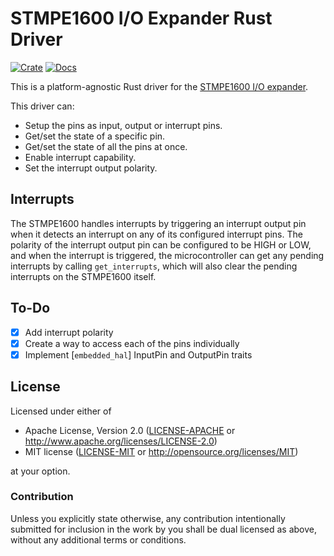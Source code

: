 # STMPE1600 I/O Expander Rust Driver

[![Crate](https://img.shields.io/crates/v/stmpe1600.svg)](https://crates.io/crates/stmpe1600)
[![Docs](https://docs.rs/stmpe1600/badge.svg)](https://docs.rs/stmpe1600)

This is a platform-agnostic Rust driver for the [STMPE1600 I/O expander](https://www.st.com/en/interfaces-and-transceivers/stmpe1600.html).

This driver can:
- Setup the pins as input, output or interrupt pins.
- Get/set the state of a specific pin.
- Get/set the state of all the pins at once.
- Enable interrupt capability.
- Set the interrupt output polarity.

## Interrupts

The STMPE1600 handles interrupts by triggering an interrupt output pin when it detects an interrupt on any of its configured interrupt pins.
The polarity of the interrupt output pin can be configured to be HIGH or LOW, and when the interrupt is triggered, the microcontroller can
get any pending interrupts by calling `get_interrupts`, which will also clear the pending interrupts on the STMPE1600 itself.

## To-Do
- [X] Add interrupt polarity
- [X] Create a way to access each of the pins individually
- [X] Implement [`embedded_hal`] InputPin and OutputPin traits

## License

Licensed under either of

 * Apache License, Version 2.0 ([LICENSE-APACHE](LICENSE-APACHE) or http://www.apache.org/licenses/LICENSE-2.0)
 * MIT license ([LICENSE-MIT](LICENSE-MIT) or http://opensource.org/licenses/MIT)

at your option.

### Contribution

Unless you explicitly state otherwise, any contribution intentionally submitted
for inclusion in the work by you shall be dual licensed as above, without any
additional terms or conditions.